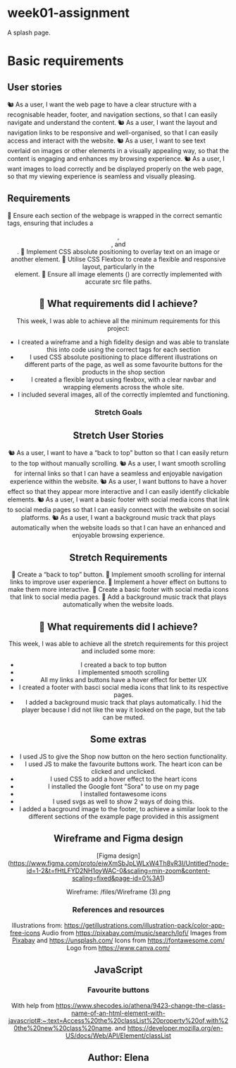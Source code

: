 # week01-assignment

A splash page.

# Basic requirements

## User stories

🐿️ As a user, I want the web page to have a clear structure with a recognisable header, footer, and navigation sections, so that I can easily navigate and understand the content.
🐿️ As a user, I want the layout and navigation links to be responsive and well-organised, so that I can easily access and interact with the website.
🐿️ As a user, I want to see text overlaid on images or other elements in a visually appealing way, so that the content is engaging and enhances my browsing experience.
🐿️ As a user, I want images to load correctly and be displayed properly on the web page, so that my viewing experience is seamless and visually pleasing.

## Requirements

🎯 Ensure each section of the webpage is wrapped in the correct semantic tags, ensuring that includes a <header>, <nav>, and <footer>.
🎯 Implement CSS absolute positioning to overlay text on an image or another element.
🎯 Utilise CSS Flexbox to create a flexible and responsive layout, particularly in the <nav> element.
🎯 Ensure all image elements (<img>) are correctly implemented with accurate src file paths.

## 🎯 What requirements did I achieve?

This week, I was able to achieve all the minimum requirements for this project:

- I created a wireframe and a high fidelity design and was able to translate this into code using the correct tags for each section
- I used CSS absolute positioning to place different illustrations on different parts of the page, as well as some favourite buttons for the products in the shop section
- I created a flexible layout using flexbox, with a clear navbar and wrapping elements across the whole site.
- I included several images, all of the correctly implemted and functioning.

# Stretch Goals

## Stretch User Stories

🐿️ As a user, I want to have a “back to top” button so that I can easily return to the top without manually scrolling.
🐿️ As a user, I want smooth scrolling for internal links so that I can have a seamless and enjoyable navigation experience within the website.
🐿️ As a user, I want buttons to have a hover effect so that they appear more interactive and I can easily identify clickable elements.
🐿️ As a user, I want a basic footer with social media icons that link to social media pages so that I can easily connect with the website on social platforms.
🐿️ As a user, I want a background music track that plays automatically when the website loads so that I can have an enhanced and enjoyable browsing experience.

## Stretch Requirements

🏹 Create a “back to top” button.
🏹 Implement smooth scrolling for internal links to improve user experience.
🏹 Implement a hover effect on buttons to make them more interactive.
🏹 Create a basic footer with social media icons that link to social media pages.
🏹 Add a background music track that plays automatically when the website loads.

## 🎯 What requirements did I achieve?

This week, I was able to achieve all the stretch requirements for this project and included some more:

- I created a back to top button
- I implemented smooth scrolling
- All my links and buttons have a hover effect for better UX
- I created a footer with basci social media icons that link to its respective pages.
- I added a background music track that plays automatically. I hid the player because I did not like the way it looked on the page, but the tab can be muted.

## Some extras

- I used JS to give the Shop now button on the hero section functionality.
- I used JS to make the favourite buttons work. The heart icon can be clicked and unclicked.
- I used CSS to add a hover effect to the heart icons
- I installed the Google font "Sora" to use on my page
- I installed fontawesome icons
- I used svgs as well to show 2 ways of doing this.
- I added a bacground image to the footer, to achieve a similar look to the different sections of the example page provided in this assigment

## Wireframe and Figma design

[Figma design] (https://www.figma.com/proto/eiwXmSbJpLWLxW4Th8vR3I/Untitled?node-id=1-2&t=fHtLFYD2NH1oyWAC-0&scaling=min-zoom&content-scaling=fixed&page-id=0%3A1)

Wireframe: /files/Wireframe (3).png

# References and resources

Illustrations from: https://getillustrations.com/illustration-pack/color-app-free-icons
Audio from https://pixabay.com/music/search/lofi/
Images from [Pixabay](https://pixabay.com/) and https://unsplash.com/
Icons from https://fontawesome.com/
Logo from https://www.canva.com/

## JavaScript

### Favourite buttons

With help from https://www.shecodes.io/athena/9423-change-the-class-name-of-an-html-element-with-javascript#:~:text=Access%20the%20classList%20property%20of,with%20the%20new%20class%20name.
and https://developer.mozilla.org/en-US/docs/Web/API/Element/classList

## Author: Elena
